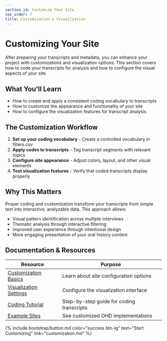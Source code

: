 ```yaml
---
section_id: Customize Your Site
nav_order: 7
title: Customization & Visualization
---
```


# Customizing Your Site

After preparing your transcripts and metadata, you can enhance your project with customizations and visualization options. This section covers how to code your transcripts for analysis and how to configure the visual aspects of your site.

## What You'll Learn

- How to create and apply a consistent coding vocabulary to transcripts
- How to customize the appearance and functionality of your site
- How to configure the visualization features for transcript analysis

## The Customization Workflow

1. **Set up your coding vocabulary** - Create a controlled vocabulary in filters.csv
2. **Apply codes to transcripts** - Tag transcript segments with relevant topics
3. **Configure site appearance** - Adjust colors, layout, and other visual elements
4. **Test visualization features** - Verify that coded transcripts display properly

## Why This Matters

Proper coding and customization transform your transcripts from simple text into interactive, analyzable data. This approach allows:

- Visual pattern identification across multiple interviews
- Thematic analysis through interactive filtering
- Improved user experience through intentional design
- More engaging presentation of your oral history content

## Documentation & Resources

| Resource | Purpose |
|----------|---------|
| [Customization Basics](customization.md) | Learn about site configuration options |
| [Visualization Settings](visualizations.md) | Configure the visualization interface |
| [Coding Tutorial](tutorial-coding.md) | Step-by-step guide for coding transcripts |
| [Example Sites](examples.md) | See customized OHD implementations |

{% include bootstrap/button.md color="success btn-lg" text="Start Customizing" link="customization.md" %}